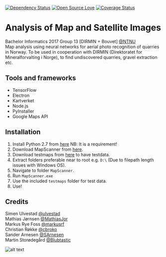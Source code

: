 [![Dependency Status](https://david-dm.org/boennemann/badges.svg)](https://david-dm.org/boennemann/badges)
[![Open Source Love](https://badges.frapsoft.com/os/mit/mit.svg?v=102)](https://github.com/ellerbrock/open-source-badge/)
[![Coverage Status](https://coveralls.io/repos/boennemann/badges/badge.svg)](https://coveralls.io/r/boennemann/badges)

# Analysis of Map and Satellite Images
Bachelor Informatics 2017 Group 13 \[DIRMIN + Bouvet\] [@NTNU](http://www.ntnu.edu/)
</br>
Map analysis using neural networks for aerial photo recognition of quarries in Norway. To be used in cooperation with DIRMIN (Direktoratet for Mineralforvalting i Norge), to find undiscovered quarries, gravel extraction etc.
</br>

## Tools and frameworks
* TensorFlow
* Electron
* Kartverket
* Node.js
* PyInstaller
* Google Maps API


## Installation

1. Install Python 2.7 from [here](https://www.python.org/download/releases/2.7/) NB: It is a requirement!	
2. Download MapScanner from [here](https://github.com/ulvestad/MapAnalysis-DIRMIN/releases/download/v.1.0.1/MapScanner1.0.zip).
3. Download testmaps from [here](https://github.com/ulvestad/MapAnalysis-DIRMIN/releases/download/v.1.0.0/testmaps.zip) to have testdata. 
4. Extract folders preferable near to root e.g. `D:\` (Due to filepath length issues with Windows OS).
5. Navigate to folder `MapScanner`.
6. Run `MapScanner.exe`
7. Use the included `testmaps` folder for test data.
8. Use! 


## Credits
Simen Ulvestad [@ulvestad](https://github.com/ulvestad) <br/>
Mathias Jørnsen [@MathiasJor](https://github.com/MathiasJor) <br/>
Markus Rye Foss [@markusrf](https://github.com/markusrf) <br/>
Christian Røkke [@cbroko](https://github.com/cbroko) <br/>
Sander Arnesen [@SArnesen](https://github.com/SArnesen) <br/>
Martin Storødegård [@Blubtastic](https://github.com/Blubtastic)<br/>


![alt text](http://i.imgur.com/J8Aaz4c.png)
